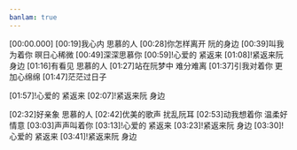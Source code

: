 ```yaml
---
banlam: true
---
```

[00:00.000]
[00:19]我心内 思慕的人
[00:28]你怎样离开 阮的身边
[00:39]叫我为着你 暝日心稀微
[00:49]深深思慕你
[00:59]!心爱的 紧返来
[01:08]!紧返来阮 身边
[01:16]有看见 思慕的人
[01:27]站在阮梦中 难分难离
[01:37]引我对着你 更加心绵绵
[01:47]茫茫过日子

[01:57]!心爱的 紧返来
[02:07]!紧返来阮 身边

[02:32]好亲象 思慕的人
[02:42]优美的歌声 扰乱阮耳
[02:53]动我想着你 温柔好情意
[03:03]声声叫着你
[03:13]!心爱的 紧返来
[03:23]!紧返来阮 身边
[03:30]!心爱的 紧返来
[03:41]!紧返来阮 身边